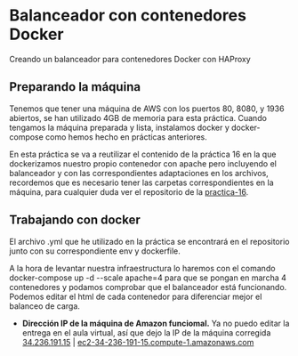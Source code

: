 # Balanceador con contenedores Docker

Creando un balanceador para contenedores Docker con HAProxy

## Preparando la máquina

Tenemos que tener una máquina de AWS con los puertos 80, 8080, y 1936 abiertos, se han utilizado 4GB de memoria para esta práctica. Cuando tengamos la máquina preparada y lista, instalamos docker y docker-compose como hemos hecho en prácticas anteriores.

En esta práctica se va a reutilizar el contenido de la práctica 16 en la que dockerizamos nuestro propio contenedor con apache pero incluyendo el balanceador y con las correspondientes adaptaciones en los archivos, recordemos que es necesario tener las carpetas correspondientes en la máquina, para cualquier duda ver el repositorio de la [practica-16](https://github.com/vaeruiz/iaw-practica-16).

## Trabajando con docker

El archivo .yml que he utilizado en la práctica se encontrará en el repositorio junto con su correspondiente env y dockerfile.

A la hora de levantar nuestra infraestructura lo haremos con el comando docker-compose up -d --scale apache=4 para que se pongan en marcha 4 contenedores y podamos comprobar que el balanceador está funcionando. Podemos editar el html de cada contenedor para diferenciar mejor el balanceo de carga.


- **Dirección IP de la máquina de Amazon funciomal.** Ya no puedo editar la entrega en el aula virtual, así que dejo la IP de la máquina corregida [34.236.191.15](http://34.236.191.15) | [ec2-34-236-191-15.compute-1.amazonaws.com](http://ec2-34-236-191-15.compute-1.amazonaws.com)
